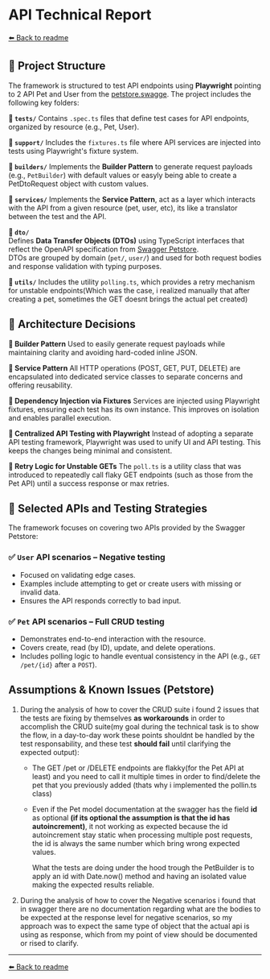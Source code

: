 # API Technical Report

[⬅️ Back to readme](README.md)

## 📌 Project Structure

The framework is structured to test API endpoints using **Playwright** pointing to 2 API Pet and User from the [petstore.swagge](<https://petstore.swagger.io/#/pet/addPet)>). The project includes the following key folders:

**🔹 `tests/`**
Contains `.spec.ts` files that define test cases for API endpoints, organized by resource (e.g., Pet, User).

**🔹 `support/`**
Includes the `fixtures.ts` file where API services are injected into tests using Playwright's fixture system.

**🔹 `builders/`**
Implements the **Builder Pattern** to generate request payloads (e.g., `PetBuilder`) with default values or easyly being able to create a PetDtoRequest object with custom values.

**🔹 `services/`**
Implements the **Service Pattern**, act as a layer which interacts with the API from a given resource (pet, user, etc), its like a translator between the test and the API.

**🔹 `dto/`**  
 Defines **Data Transfer Objects (DTOs)** using TypeScript interfaces that reflect the OpenAPI specification from [Swagger Petstore](https://petstore.swagger.io/).  
 DTOs are grouped by domain (`pet/`, `user/`) and used for both request bodies and response validation with typing purposes.

**🔹 `utils/`**
Includes the utility `polling.ts`, which provides a retry mechanism for unstable endpoints(Which was the case, i realized manually that after creating a pet, sometimes the GET doesnt brings the actual pet created)

## 🧱 Architecture Decisions

**🔹 Builder Pattern**
Used to easily generate request payloads while maintaining clarity and avoiding hard-coded inline JSON.

**🔹 Service Pattern**
All HTTP operations (POST, GET, PUT, DELETE) are encapsulated into dedicated service classes to separate concerns and offering reusability.

**🔹 Dependency Injection via Fixtures**
Services are injected using Playwright fixtures, ensuring each test has its own instance. This improves on isolation and enables parallel execution.

**🔹 Centralized API Testing with Playwright**
Instead of adopting a separate API testing framework, Playwright was used to unify UI and API testing. This keeps the changes being minimal and consistent.

**🔹 Retry Logic for Unstable GETs**
The `poll.ts` is a utility class that was introduced to repeatedly call flaky GET endpoints (such as those from the Pet API) until a success response or max retries.

## 🧪 Selected APIs and Testing Strategies

The framework focuses on covering two APIs provided by the Swagger Petstore:

### ✅ `User` API scenarios – **Negative testing**

- Focused on validating edge cases.
- Examples include attempting to get or create users with missing or invalid data.
- Ensures the API responds correctly to bad input.

### ✅ `Pet` API scenarios – **Full CRUD testing**

- Demonstrates end-to-end interaction with the resource.
- Covers create, read (by ID), update, and delete operations.
- Includes polling logic to handle eventual consistency in the API (e.g., `GET /pet/{id}` after a `POST`).

## Assumptions & Known Issues (Petstore)

1. During the analysis of how to cover the CRUD suite i found 2 issues that the tests are fixing by themselves   **as workarounds** in order to accomplish the CRUD suite(my goal during the technical task is to show the flow, in a day-to-day work these points shouldnt be handled by the test responsability, and these test **should fail** until clarifying the expected output):

	- The GET /pet or /DELETE endpoints are flakky(for the Pet API at least) and you need to call it multiple times in order to find/delete the pet that you previously added (thats why i implemented the pollin.ts class)

	- Even if the Pet model documentation at the swagger has the field **id** as optional **(if its optional the assumption is that the id has autoincrement)**, it not working as expected because the id autoincrement stay static when processing multiple post requests, the id is always the same number which bring wrong expected values.
	
		 What the tests are doing under the hood trough the PetBuilder is to apply an id with Date.now() method and having an isolated value making the expected results reliable.

2. During the analysis of how to cover the Negative scenarios i found that in swagger there are no documentation regarding what are the bodies to be expected at the response level for negative scenarios, so my approach was to expect the same type of object that the actual api is using as response, which from my point of view should be documented or rised to clarify.

---

[⬅️ Back to readme](README.md)
